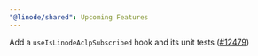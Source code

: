 ```yaml
---
"@linode/shared": Upcoming Features
---
```


Add a `useIsLinodeAclpSubscribed` hook and its unit tests ([#12479](https://github.com/linode/manager/pull/12479))
